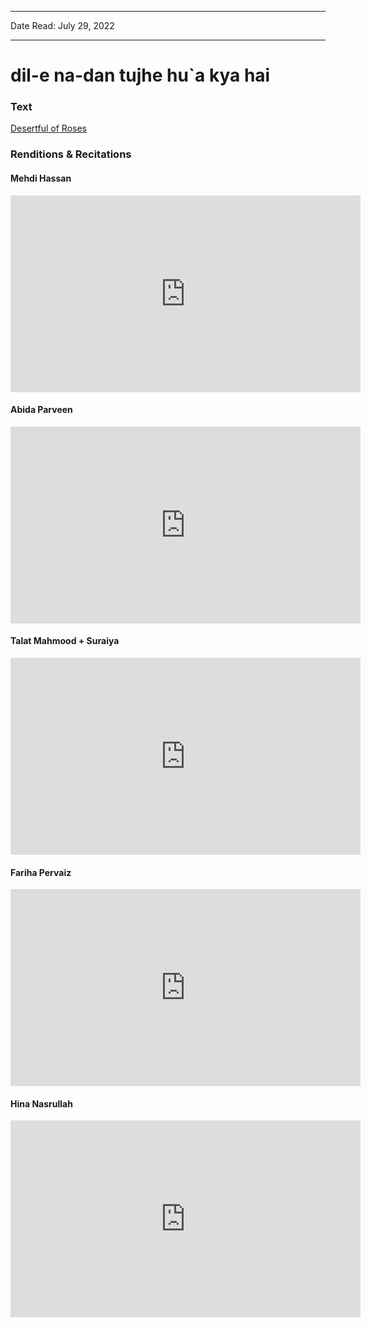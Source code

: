 
---

Date Read: July 29, 2022

---


# dil-e na-dan tujhe hu`a kya hai


### Text

[Desertful of Roses](http://www.columbia.edu/itc/mealac/pritchett/00ghalib/162/index_162.html)

### Renditions & Recitations

#### Mehdi Hassan

<iframe width="560" height="315" src="https://www.youtube.com/embed/uPpF7qNQffk" title="YouTube video player" frameborder="0" allow="accelerometer; autoplay; clipboard-write; encrypted-media; gyroscope; picture-in-picture" allowfullscreen></iframe>

#### Abida Parveen

<iframe width="560" height="315" src="https://www.youtube.com/embed/vpwz9gxRgPI" title="YouTube video player" frameborder="0" allow="accelerometer; autoplay; clipboard-write; encrypted-media; gyroscope; picture-in-picture" allowfullscreen></iframe>

#### Talat Mahmood + Suraiya

<iframe width="560" height="315" src="https://www.youtube.com/embed/rQfQlSaUMt4" title="YouTube video player" frameborder="0" allow="accelerometer; autoplay; clipboard-write; encrypted-media; gyroscope; picture-in-picture" allowfullscreen></iframe>

#### Fariha Pervaiz

<iframe width="560" height="315" src="https://www.youtube.com/embed/1zI_TZAakZ0" title="YouTube video player" frameborder="0" allow="accelerometer; autoplay; clipboard-write; encrypted-media; gyroscope; picture-in-picture" allowfullscreen></iframe>

#### Hina Nasrullah

<iframe width="560" height="315" src="https://www.youtube.com/embed/9Mo8757Lk8o" title="YouTube video player" frameborder="0" allow="accelerometer; autoplay; clipboard-write; encrypted-media; gyroscope; picture-in-picture" allowfullscreen></iframe>

